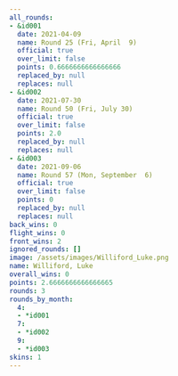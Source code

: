 ```yaml
---
all_rounds:
- &id001
  date: 2021-04-09
  name: Round 25 (Fri, April  9)
  official: true
  over_limit: false
  points: 0.6666666666666666
  replaced_by: null
  replaces: null
- &id002
  date: 2021-07-30
  name: Round 50 (Fri, July 30)
  official: true
  over_limit: false
  points: 2.0
  replaced_by: null
  replaces: null
- &id003
  date: 2021-09-06
  name: Round 57 (Mon, September  6)
  official: true
  over_limit: false
  points: 0
  replaced_by: null
  replaces: null
back_wins: 0
flight_wins: 0
front_wins: 2
ignored_rounds: []
image: /assets/images/Williford_Luke.png
name: Williford, Luke
overall_wins: 0
points: 2.6666666666666665
rounds: 3
rounds_by_month:
  4:
  - *id001
  7:
  - *id002
  9:
  - *id003
skins: 1
---
```

